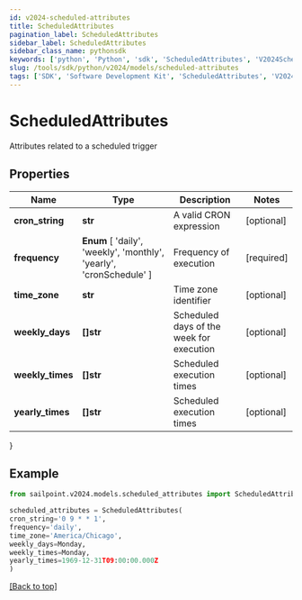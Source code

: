 ```yaml
---
id: v2024-scheduled-attributes
title: ScheduledAttributes
pagination_label: ScheduledAttributes
sidebar_label: ScheduledAttributes
sidebar_class_name: pythonsdk
keywords: ['python', 'Python', 'sdk', 'ScheduledAttributes', 'V2024ScheduledAttributes'] 
slug: /tools/sdk/python/v2024/models/scheduled-attributes
tags: ['SDK', 'Software Development Kit', 'ScheduledAttributes', 'V2024ScheduledAttributes']
---
```


# ScheduledAttributes

Attributes related to a scheduled trigger

## Properties

Name | Type | Description | Notes
------------ | ------------- | ------------- | -------------
**cron_string** | **str** | A valid CRON expression | [optional] 
**frequency** |  **Enum** [  'daily',    'weekly',    'monthly',    'yearly',    'cronSchedule' ] | Frequency of execution | [required]
**time_zone** | **str** | Time zone identifier | [optional] 
**weekly_days** | **[]str** | Scheduled days of the week for execution | [optional] 
**weekly_times** | **[]str** | Scheduled execution times | [optional] 
**yearly_times** | **[]str** | Scheduled execution times | [optional] 
}

## Example

```python
from sailpoint.v2024.models.scheduled_attributes import ScheduledAttributes

scheduled_attributes = ScheduledAttributes(
cron_string='0 9 * * 1',
frequency='daily',
time_zone='America/Chicago',
weekly_days=Monday,
weekly_times=Monday,
yearly_times=1969-12-31T09:00:00.000Z
)

```
[[Back to top]](#) 

